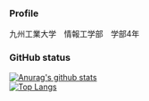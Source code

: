 ### Profile
九州工業大学　情報工学部　学部4年

### GitHub status
[![Anurag's github stats](https://github-readme-stats.vercel.app/api?username=IAMKOTARO)](https://github.com/anuraghazra/github-readme-stats)  
[![Top Langs](https://github-readme-stats.vercel.app/api/top-langs/?username=IAMKOTARO&layout=compact)](https://github.com/anuraghazra/github-readme-stats)
